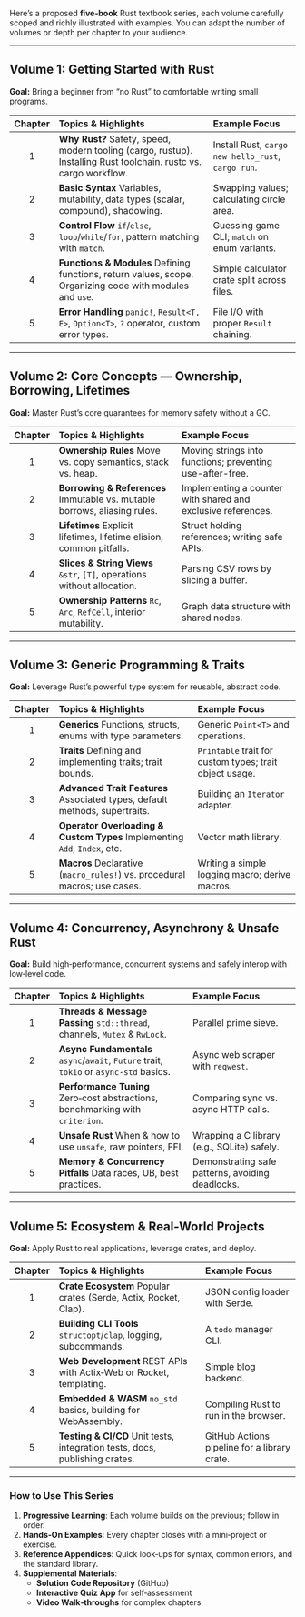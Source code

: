 Here’s a proposed **five‑book** Rust textbook series, each volume carefully scoped and richly illustrated with examples. You can adapt the number of volumes or depth per chapter to your audience.

---

## Volume 1: Getting Started with Rust  
**Goal:** Bring a beginner from “no Rust” to comfortable writing small programs.  

| Chapter | Topics & Highlights | Example Focus |
|:-------:|:-------------------|:--------------|
| 1 | **Why Rust?** Safety, speed, modern tooling (cargo, rustup). Installing Rust toolchain. rustc vs. cargo workflow. | Install Rust, `cargo new hello_rust`, `cargo run`. |
| 2 | **Basic Syntax** Variables, mutability, data types (scalar, compound), shadowing. | Swapping values; calculating circle area. |
| 3 | **Control Flow** `if`/`else`, `loop`/`while`/`for`, pattern matching with `match`. | Guessing game CLI; `match` on enum variants. |
| 4 | **Functions & Modules** Defining functions, return values, scope. Organizing code with modules and `use`. | Simple calculator crate split across files. |
| 5 | **Error Handling** `panic!`, `Result<T, E>`, `Option<T>`, `?` operator, custom error types. | File I/O with proper `Result` chaining. |

---

## Volume 2: Core Concepts — Ownership, Borrowing, Lifetimes  
**Goal:** Master Rust’s core guarantees for memory safety without a GC.  

| Chapter | Topics & Highlights | Example Focus |
|:-------:|:-------------------|:--------------|
| 1 | **Ownership Rules** Move vs. copy semantics, stack vs. heap. | Moving strings into functions; preventing use-after-free. |
| 2 | **Borrowing & References** Immutable vs. mutable borrows, aliasing rules. | Implementing a counter with shared and exclusive references. |
| 3 | **Lifetimes** Explicit lifetimes, lifetime elision, common pitfalls. | Struct holding references; writing safe APIs. |
| 4 | **Slices & String Views** `&str`, `[T]`, operations without allocation. | Parsing CSV rows by slicing a buffer. |
| 5 | **Ownership Patterns** `Rc`, `Arc`, `RefCell`, interior mutability. | Graph data structure with shared nodes. |

---

## Volume 3: Generic Programming & Traits  
**Goal:** Leverage Rust’s powerful type system for reusable, abstract code.  

| Chapter | Topics & Highlights | Example Focus |
|:-------:|:-------------------|:--------------|
| 1 | **Generics** Functions, structs, enums with type parameters. | Generic `Point<T>` and operations. |
| 2 | **Traits** Defining and implementing traits; trait bounds. | `Printable` trait for custom types; trait object usage. |
| 3 | **Advanced Trait Features** Associated types, default methods, supertraits. | Building an `Iterator` adapter. |
| 4 | **Operator Overloading & Custom Types** Implementing `Add`, `Index`, etc. | Vector math library. |
| 5 | **Macros** Declarative (`macro_rules!`) vs. procedural macros; use cases. | Writing a simple logging macro; derive macros. |

---

## Volume 4: Concurrency, Asynchrony & Unsafe Rust  
**Goal:** Build high‑performance, concurrent systems and safely interop with low‑level code.  

| Chapter | Topics & Highlights | Example Focus |
|:-------:|:-------------------|:--------------|
| 1 | **Threads & Message Passing** `std::thread`, channels, `Mutex` & `RwLock`. | Parallel prime sieve. |
| 2 | **Async Fundamentals** `async`/`await`, `Future` trait, `tokio` or `async-std` basics. | Async web scraper with `reqwest`. |
| 3 | **Performance Tuning** Zero‑cost abstractions, benchmarking with `criterion`. | Comparing sync vs. async HTTP calls. |
| 4 | **Unsafe Rust** When & how to use `unsafe`, raw pointers, FFI. | Wrapping a C library (e.g., SQLite) safely. |
| 5 | **Memory & Concurrency Pitfalls** Data races, UB, best practices. | Demonstrating safe patterns, avoiding deadlocks. |

---

## Volume 5: Ecosystem & Real‑World Projects  
**Goal:** Apply Rust to real applications, leverage crates, and deploy.  

| Chapter | Topics & Highlights | Example Focus |
|:-------:|:-------------------|:--------------|
| 1 | **Crate Ecosystem** Popular crates (Serde, Actix, Rocket, Clap). | JSON config loader with Serde. |
| 2 | **Building CLI Tools** `structopt`/`clap`, logging, subcommands. | A `todo` manager CLI. |
| 3 | **Web Development** REST APIs with Actix‑Web or Rocket, templating. | Simple blog backend. |
| 4 | **Embedded & WASM** `no_std` basics, building for WebAssembly. | Compiling Rust to run in the browser. |
| 5 | **Testing & CI/CD** Unit tests, integration tests, docs, publishing crates. | GitHub Actions pipeline for a library crate. |

---

### How to Use This Series  
1. **Progressive Learning**: Each volume builds on the previous; follow in order.  
2. **Hands‑On Examples**: Every chapter closes with a mini‑project or exercise.  
3. **Reference Appendices**: Quick look‑ups for syntax, common errors, and the standard library.  
4. **Supplemental Materials**:  
   - **Solution Code Repository** (GitHub)  
   - **Interactive Quiz App** for self‑assessment  
   - **Video Walk‑throughs** for complex chapters  
